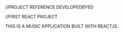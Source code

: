 //PROJECT REFERENCE DEVELOPEDBYED

//FIRST REACT PROJECT

THIS IS A MUSIC APPLICATION BUILT WITH REACTJS.